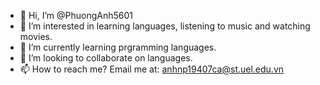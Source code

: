 - 👋 Hi, I’m @PhuongAnh5601
- 👀 I’m interested in learning languages, listening to music and watching movies.
- 🌱 I’m currently learning prgramming languages.
- 💞️ I’m looking to collaborate on languages.
- 📫 How to reach me? Email me at: anhnp19407ca@st.uel.edu.vn

<!---
PhuongAnh5601/PhuongAnh5601 is a ✨ special ✨ repository because its `README.md` (this file) appears on your GitHub profile.
You can click the Preview link to take a look at your changes.
--->
